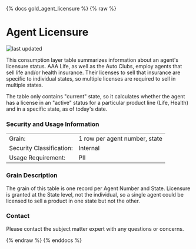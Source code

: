 {% docs gold_agent_licensure %}
{% raw %}

# Agent Licensure

![last updated](assets/update_badges/gold_agent_licensure.svg)

This consumption layer table summarizes information about an agent's licensure status. 
AAA Life, as well as the Auto Clubs, employ agents that sell life and/or health insurance. Their licenses to sell that insurance are specific to individual states, so multiple licenses are required to sell in multiple states.

The table only contains "current" state, so it calculates whether the agent has a license in an "active" status for a particular product line (Life, Health) and in a specific state, as of today's date.



### Security and Usage Information
|     |     |
| --- | --- |
| Grain:                   | 1 row per agent number, state |
| Security Classification: | Internal |
| Usage Requirement:       | PII |

### Grain Description
The grain of this table is one record per Agent Number and State. 
Licensure is granted at the State level, not the individual, so a single agent could be licensed to sell 
a product in one state but not the other.


### Contact
Please contact the subject matter expert with any questions or concerns.

{% endraw %}
{% enddocs %}
